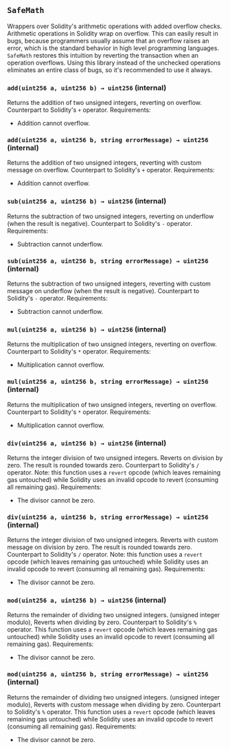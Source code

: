 ## `SafeMath`

Wrappers over Solidity's arithmetic operations with added overflow
checks.
Arithmetic operations in Solidity wrap on overflow. This can easily result
in bugs, because programmers usually assume that an overflow raises an
error, which is the standard behavior in high level programming languages.
`SafeMath` restores this intuition by reverting the transaction when an
operation overflows.
Using this library instead of the unchecked operations eliminates an entire
class of bugs, so it's recommended to use it always.

### `add(uint256 a, uint256 b) → uint256` (internal)

Returns the addition of two unsigned integers, reverting on overflow.
Counterpart to Solidity's `+` operator.
Requirements:

- Addition cannot overflow.

### `add(uint256 a, uint256 b, string errorMessage) → uint256` (internal)

Returns the addition of two unsigned integers, reverting with custom message on overflow.
Counterpart to Solidity's `+` operator.
Requirements:

- Addition cannot overflow.

### `sub(uint256 a, uint256 b) → uint256` (internal)

Returns the subtraction of two unsigned integers, reverting on underflow (when the result is negative).
Counterpart to Solidity's `-` operator.
Requirements:

- Subtraction cannot underflow.

### `sub(uint256 a, uint256 b, string errorMessage) → uint256` (internal)

Returns the subtraction of two unsigned integers, reverting with custom message on underflow (when the result is negative).
Counterpart to Solidity's `-` operator.
Requirements:

- Subtraction cannot underflow.

### `mul(uint256 a, uint256 b) → uint256` (internal)

Returns the multiplication of two unsigned integers, reverting on overflow.
Counterpart to Solidity's `*` operator.
Requirements:

- Multiplication cannot overflow.

### `mul(uint256 a, uint256 b, string errorMessage) → uint256` (internal)

Returns the multiplication of two unsigned integers, reverting on overflow.
Counterpart to Solidity's `*` operator.
Requirements:

- Multiplication cannot overflow.

### `div(uint256 a, uint256 b) → uint256` (internal)

Returns the integer division of two unsigned integers.
Reverts on division by zero. The result is rounded towards zero.
Counterpart to Solidity's `/` operator. Note: this function uses a
`revert` opcode (which leaves remaining gas untouched) while Solidity
uses an invalid opcode to revert (consuming all remaining gas).
Requirements:

- The divisor cannot be zero.

### `div(uint256 a, uint256 b, string errorMessage) → uint256` (internal)

Returns the integer division of two unsigned integers.
Reverts with custom message on division by zero. The result is rounded towards zero.
Counterpart to Solidity's `/` operator. Note: this function uses a
`revert` opcode (which leaves remaining gas untouched) while Solidity
uses an invalid opcode to revert (consuming all remaining gas).
Requirements:

- The divisor cannot be zero.

### `mod(uint256 a, uint256 b) → uint256` (internal)

Returns the remainder of dividing two unsigned integers. (unsigned integer modulo),
Reverts when dividing by zero.
Counterpart to Solidity's `%` operator. This function uses a `revert`
opcode (which leaves remaining gas untouched) while Solidity uses an
invalid opcode to revert (consuming all remaining gas).
Requirements:

- The divisor cannot be zero.

### `mod(uint256 a, uint256 b, string errorMessage) → uint256` (internal)

Returns the remainder of dividing two unsigned integers. (unsigned integer modulo),
Reverts with custom message when dividing by zero.
Counterpart to Solidity's `%` operator. This function uses a `revert`
opcode (which leaves remaining gas untouched) while Solidity uses an
invalid opcode to revert (consuming all remaining gas).
Requirements:

- The divisor cannot be zero.
